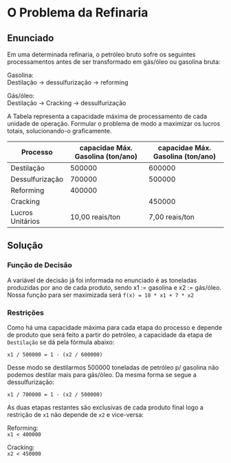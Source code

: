 # O Problema da Refinaria

## Enunciado

Em uma determinada refinaria, o petróleo bruto sofre os seguintes processamentos antes de ser transformado em gás/óleo ou gasolina bruta:

Gasolina:\
Destilação -> dessulfurização -> reforming

Gás/óleo:\
Destilação -> Cracking -> dessulfurização

A Tabela representa a capacidade máxima de processamento de cada unidade de operação. Formular o problema de modo a maximizar os lucros totais, solucionando-o graficamente.

| Processo         | capacidae Máx. Gasolina (ton/ano) | capacidae Máx. Gasolina (ton/ano) |
|------------------|-----------------------------------|-----------------------------------|
| Destilação       | 500000                            | 600000                            |
| Dessulfurização  | 700000                            | 500000                            |
| Reforming        | 400000                            |                                   |
| Cracking         |                                   | 450000                            |
| Lucros Unitários | 10,00 reais/ton                   | 7,00 reais/ton                    |


## Solução

### Função de Decisão

A variável de decisão já foi informada no enunciado é as toneladas produzidas por ano de cada produto, sendo x1 := gasolina e x2 := gás/óleo. Nossa função para ser maximizada será `f(x) = 10 * x1 + 7 * x2`

### Restrições

Como há uma capacidade máxima para cada etapa do processo e depende de produto que será feito a partir do petróleo, a capacidade da etapa de `Destilação` se dá pela fórmula abaixo:

`x1 / 500000 = 1 - (x2 / 600000)`

Desse modo se destilarmos 500000 toneladas de petróleo p/ gasolina não podemos destilar mais para gás/óleo. Da mesma forma se segue a dessulfurização:

`x1 / 700000 = 1 - (x2 / 500000)`

As duas etapas restantes são exclusivas de cada produto final logo a restrição de `x1` não depende de `x2` e vice-versa:

Reforming:\
`x1 < 400000`

Cracking:\
`x2 < 450000`
